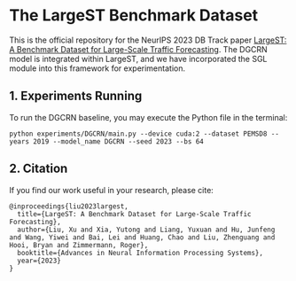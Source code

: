 # The LargeST Benchmark Dataset

This is the official repository for the NeurIPS 2023 DB Track paper [LargeST: A Benchmark Dataset for Large-Scale Traffic Forecasting](https://arxiv.org/abs/2306.08259). The DGCRN model is integrated within LargeST, and we have incorporated the SGL module into this framework for experimentation.

## 1. Experiments Running

To run the DGCRN baseline, you may execute the Python file in the terminal:
```
python experiments/DGCRN/main.py --device cuda:2 --dataset PEMSD8 --years 2019 --model_name DGCRN --seed 2023 --bs 64
```


## 2. Citation
If you find our work useful in your research, please cite:
```
@inproceedings{liu2023largest,
  title={LargeST: A Benchmark Dataset for Large-Scale Traffic Forecasting},
  author={Liu, Xu and Xia, Yutong and Liang, Yuxuan and Hu, Junfeng and Wang, Yiwei and Bai, Lei and Huang, Chao and Liu, Zhenguang and Hooi, Bryan and Zimmermann, Roger},
  booktitle={Advances in Neural Information Processing Systems},
  year={2023}
}

```
